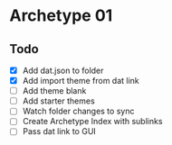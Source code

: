 # Archetype 01

## Todo

- [X] Add dat.json to folder
- [X] Add import theme from dat link
- [ ] Add theme blank
- [ ] Add starter themes
- [ ] Watch folder changes to sync
- [ ] Create Archetype Index with sublinks
- [ ] Pass dat link to GUI
